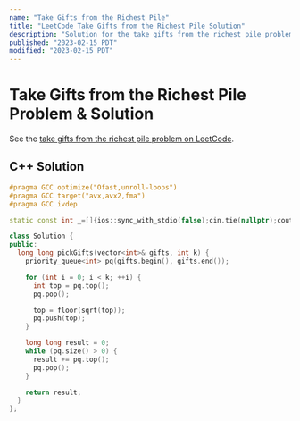 ```yaml
---
name: "Take Gifts from the Richest Pile"
title: "LeetCode Take Gifts from the Richest Pile Solution"
description: "Solution for the take gifts from the richest pile problem from LeetCode."
published: "2023-02-15 PDT"
modified: "2023-02-15 PDT"
---
```


# Take Gifts from the Richest Pile Problem & Solution

See the [take gifts from the richest pile problem on LeetCode](https://leetcode.com/problems/take-gifts-from-the-richest-pile).

## C++ Solution

```cpp
#pragma GCC optimize("Ofast,unroll-loops")
#pragma GCC target("avx,avx2,fma")
#pragma GCC ivdep

static const int _=[]{ios::sync_with_stdio(false);cin.tie(nullptr);cout.tie(nullptr);return 0;}();

class Solution {
public:
  long long pickGifts(vector<int>& gifts, int k) {
    priority_queue<int> pq(gifts.begin(), gifts.end());

    for (int i = 0; i < k; ++i) {
      int top = pq.top();
      pq.pop();

      top = floor(sqrt(top));
      pq.push(top);
    }

    long long result = 0;
    while (pq.size() > 0) {
      result += pq.top();
      pq.pop();
    }

    return result;
  }
};
```
